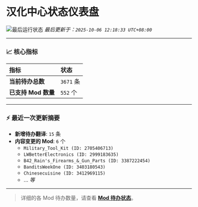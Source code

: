 # 汉化中心状态仪表盘

![最后运行状态](https://img.shields.io/badge/Last%20Run-Success-green)
*最后更新于：`2025-10-06 12:18:33 UTC+08:00`*

---

### 📈 **核心指标**

| 指标 | 状态 |
| :--- | :--- |
| **当前待办总数** | ``3671`` 条 |
| **已支持 Mod 数量** | ``552`` 个 |

---

### ⚡ **最近一次更新摘要**

*   **新增待办翻译**: `15` 条
*   **内容变更的 Mod**: `6` 个
    *   `Military_Tool_Kit (ID: 2705406713)`
    *   `LWBetterElectronics (ID: 2999183635)`
    *   `B42_Rain's_Firearms_&_Gun_Parts (ID: 3387222454)`
    *   `BanditsWeekOne (ID: 3403180543)`
    *   `Chinesecuisine (ID: 3412969115)`
    *   ... *等*

---

> 详细的各 Mod 待办数量，请查看 [**Mod 待办状态**](MOD_TODO_STATUS.md)。
